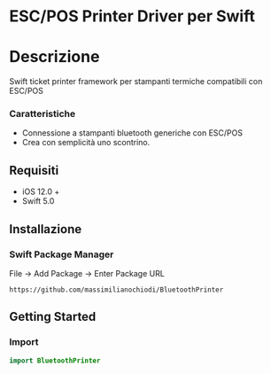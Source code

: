 
# ESC/POS Printer Driver per Swift

# Descrizione
Swift ticket printer framework per stampanti termiche compatibili con ESC/POS

### Caratteristiche
* Connessione a stampanti bluetooth generiche con ESC/POS
* Crea con semplicità uno scontrino.

## Requisiti
* iOS 12.0 + 
* Swift 5.0

## Installazione
### Swift Package Manager
File -> Add Package -> Enter Package URL 
```
https://github.com/massimilianochiodi/BluetoothPrinter
```

## Getting Started
### Import

```swift
import BluetoothPrinter
```

  